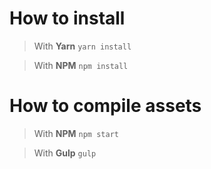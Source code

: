 # How to install
> With **Yarn**
```yarn install```

> With **NPM**
```npm install```

# How to compile assets
> With **NPM**
```npm start```

> With **Gulp**
```gulp```